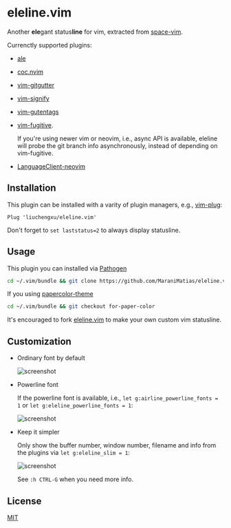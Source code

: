 # eleline.vim

Another **ele**gant status**line** for vim, extracted from [space-vim](https://github.com/liuchengxu/space-vim).

Currenctly supported plugins:

- [ale](https://github.com/w0rp/ale)

- [coc.nvim](https://github.com/neoclide/coc.nvim)

- [vim-gitgutter](https://github.com/airblade/vim-gitgutter)

- [vim-signify](https://github.com/mhinz/vim-signify)

- [vim-gutentags](https://github.com/ludovicchabant/vim-gutentags)

- [vim-fugitive](https://github.com/tpope/vim-fugitive).

  If you're using newer vim or neovim, i.e., async API is available, eleline will probe the git branch info asynchronously, instead of depending on vim-fugitive.

- [LanguageClient-neovim](https://github.com/autozimu/LanguageClient-neovim)

## Installation

This plugin can be installed with a varity of plugin managers, e.g., [vim-plug](https://github.com/junegunn/vim-plug):

```vim
Plug 'liuchengxu/eleline.vim'
```
Don't forget to `set laststatus=2` to always display statusline.

## Usage

This plugin you can installed via [Pathogen](https://github.com/tpope/vim-pathogen)

```bash
cd ~/.vim/bundle && git clone https://github.com/MaraniMatias/eleline.vim
```

If you using [papercolor-theme](https://github.com/NLKNguyen/papercolor-theme)

```bash
cd ~/.vim/bundle && git checkout for-paper-color
```

It's encouraged to fork [eleline.vim](https://github.com/liuchengxu/eleline.vim) to make your own custom vim statusline.

## Customization

- Ordinary font by default

  ![screenshot](https://github.com/liuchengxu/eleline.vim/blob/screenshots/screenshot.png?raw=true)

- Powerline font

  If the powerline font is available, i.e., `let g:airline_powerline_fonts = 1` or `let g:eleline_powerline_fonts = 1`:

  ![screenshot](https://raw.githubusercontent.com/liuchengxu/img/master/eleline.vim/eleline-powerline-font.png)

- Keep it simpler

  Only show the buffer number, window number, filename and info from the plugins via `let g:eleline_slim = 1`:

  ![screenshot](https://raw.githubusercontent.com/liuchengxu/img/master/eleline.vim/eleline_slim.png)

  See `:h CTRL-G` when you need more info.

## License

[MIT](LICENSE)
